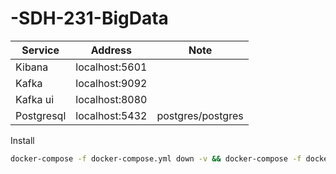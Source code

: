 # -SDH-231-BigData

| Service  | Address | Note| 
| ------------- | ------------- | --|
| Kibana  | localhost:5601  ||
| Kafka  | localhost:9092  ||
| Kafka ui | localhost:8080 ||
| Postgresql | localhost:5432 | postgres/postgres|

Install

```bash
docker-compose -f docker-compose.yml down -v && docker-compose -f docker-compose.yml up -d
```